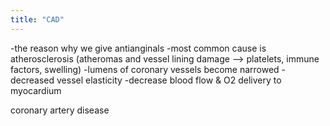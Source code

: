 ```yaml
---
title: "CAD"
---
```

-the reason why we give antianginals
-most common cause is atherosclerosis (atheromas and vessel lining damage --&gt; platelets, immune factors, swelling)
-lumens of coronary vessels become narrowed
-decreased vessel elasticity
-decrease blood flow &amp; O2 delivery to myocardium

coronary artery disease

